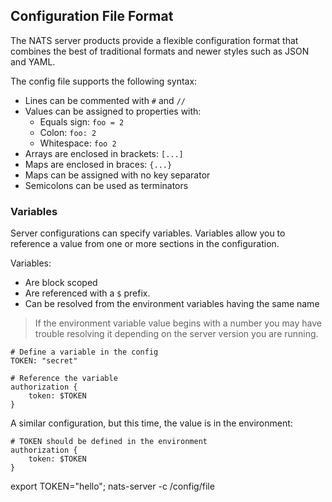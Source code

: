 ## Configuration File Format

The NATS server products provide a flexible configuration format that combines the best of traditional formats and newer styles such as JSON and YAML.

The config file supports the following syntax:

- Lines can be commented with `#` and `//`
- Values can be assigned to properties with:
	- Equals sign: `foo = 2`
	- Colon: `foo: 2`
	- Whitespace: `foo 2`
- Arrays are enclosed in brackets: `[...]`
- Maps are enclosed in braces: `{...}`
- Maps can be assigned with no key separator
- Semicolons can be used as terminators

### Variables

Server configurations can specify variables. Variables allow you to reference a value from one or more sections in the configuration. 

Variables:
- Are block scoped
- Are referenced with a `$` prefix.
- Can be resolved from the environment variables having the same name

> If the environment variable value begins with a number you may have trouble resolving it depending on the server version you are running.


```
# Define a variable in the config
TOKEN: "secret"

# Reference the variable
authorization {
	token: $TOKEN
}
```

A similar configuration, but this time, the value is in the environment:

```
# TOKEN should be defined in the environment
authorization {
	token: $TOKEN
}
```

export TOKEN="hello"; nats-server -c /config/file
